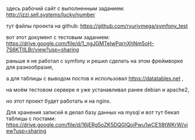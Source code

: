 здесь рабочий сайт с выполненным заданием: 
http://izzi.sell.systems/lucky/number

тут файлы проекта на github: 
https://github.com/ryuriymega/symfony_test

вот этот документ с тестовым заданием: 
https://drive.google.com/file/d/1_ngJGMTeIwPqrnXhNm5oH-7S6KTIILBr/view?usp=sharing

раньше я не работал с symfony и решил сделать на этом фреймворке для разнообразия, 

а для таблицы с выводом постов я использовал https://datatables.net , 

на моём тестовом сервере я уже устанавливал ранее debian и apache2, 

но этот проект будет работать и на nginx.

Для хранения записей я делал базу данных на mysql и вот тут бекап таблицы с постами: 
https://drive.google.com/file/d/16jERg5oZK5DQGlQoiPwu1wCE1I8tWKrW/view?usp=sharing
